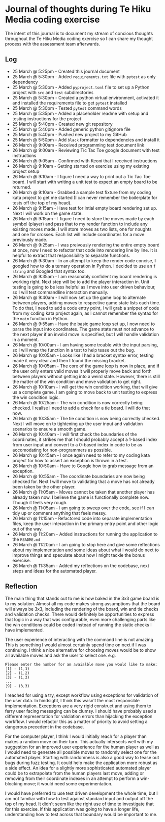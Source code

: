 # Journal of thoughts during Te Hiku Media coding exercise

The intent of this journal is to document my stream of concious thoughts throughout the Te Hiku Media coding exercise so I can share my thought process with the assessment team afterwards.

## Log

- 25 March @ 5:25pm - Created this journal document
- 25 March @ 5:30pm - Added `requirements.txt` file with `pytest` as only dependency
- 25 March @ 5:30pm - Added `pyproject.toml` file to set up a Python project with `src` and `test` subdirectories
- 25 March @ 5:30pm - Created a python virtual environment, activated it and installed the requirements file to get `pytest` installed
- 25 March @ 5:30pm - Tested `pytest` command words
- 25 March @ 5:35pm - Added a placeholder readme with setup and testing instructions for the project
- 25 March @ 5:40pm - Created new git repository
- 25 March @ 5:40pm - Added generic python gitignore file
- 25 March @ 5:40pm - Pushed new project to my GitHub
- 25 March @ 5:50pm - Add `black` formatter to dependencies and install it
- 26 March @ 9:00am - Received programming test document link
- 26 March @ 9:00am - Reviewing Tic Tac Toe google document with test instructions
- 26 March @ 9:05am - Confirmed with Keoni that I received instructions
- 26 March @ 9:10am - Getting started on exercise using my existing project setup
- 26 March @ 9:10am - I figure I need a way to print out a Tic Tac Toe board. I will start with writing a unit test to expect an empty board to be returned.
- 26 March @ 9:10am - Grabbed a sample test fixture from my coding kata project to get me started (I can never remember the boilerplate for tests off the top of my head).
- 26 March @ 9:15am - Have test for intial empty board rendering set up. Next I will work on the game state.
- 26 March @ 9:15am - I figure I need to store the moves made by each symbol (player) and pass that to my render function to include any existing moves made. I will store moves as two lists, one for noughts and one for crosses. Each list will include coordinates for a move previously made.
- 26 March @ 9:25am - I was preivously rendering the entire empty board at once, now I need to refactor that code into rendering line by line. It is helpful to extract that responsibility to separate functions.
- 26 March @ 9:30am - In an attempt to keep the render code concise, I googled how to do a ternary operation in Python. I decided to use an `f string` and Googled that syntax too.
- 26 March @ 9:35am - I am reasonably confident my board rendering is working right. Next step will be to add the player interaction in. Unit testing is going to be less helpful as I move into user driven behaviour, so I will test commandline interaction manually.
- 26 March @ 9:40am - I will now set up the game loop to alternate between players, adding moves to respective game state lists each time. To do that, I need to add a code entry point, I will grab a snippet of code from my coding kata project again, as I cannot remember the syntax for the `main` function in Python.
- 26 March @ 9:55am - Have the basic game loop set up, I now need to parse the input into coordinates. The game state must not advance to the next player if an invalid move is specified, but I will handle validation in a moment.
- 26 March @ 10:00am - I am having some trouble with the input parsing, so I will wrap the function in a test to help tease out the bug.
- 26 March @ 10:05am - Looks like I had a bracket syntax error, testing made it very clear and then I found the missing bracket.
- 26 March @ 10:05am - The core of the game loop is now in place, and if the user only enters valid moves it will properly move back and forth between players without getting into a weird state. However, there is still the matter of the win condition and move validation to get right.
- 26 March @ 10:10am - I will get the win condition working, that will give us a complete game. I am going to move back to unit testing to express the win condition logic.
- 26 March @ 10:25am - The win condition is now correctly being checked. I realise I need to add a check for a tie board. I will do that now.
- 26 March @ 10:35am - The tie condition is now being correctly checked. Next I will move on to tightening up the user input and validation scenarios to ensure a smooth game.
- 26 March @ 10:40am - I will first check the boundaries of the coordinates, it strikes me that I should probably accept a 1-based index from user input and convert to a 0-based index in code to be as accomodating for non-programmers as possible.
- 26 March @ 10:45am - I once again need to refer to my coding kata project for how to assert an exception is thrown in a test.
- 26 March @ 10:50am - Have to Google how to grab message from an exception.
- 26 March @ 10:55am - The coordinate boundaries are now being checked for. Next I will move to validating that a move has not already been taken by the other player.
- 26 March @ 11:05am - Moves cannot be taken that another player has already taken now. I believe the game is functionally complete now. Though it feels very rough.
- 26 March @ 11:05am - I am going to sweep over the code, see if I can tidy up or comment anything that feels messy.
- 26 March @ 11:15am - Refactored code into separate implementation files, keep the user interaction in the primary entry point and other logic out of the way.
- 26 March @ 11:20am - Added instructions for running the application to the `README.md`
- 26 March @ 11:20am - I am going to stop here and give some reflections about my implementation and some ideas about what I would do next to improve things and speculate about how I might tackle the bonus exercise.
- 26 March @ 11:35am - Added my reflections on the codebase, next steps and ideas for the automated player.

## Reflection

The main thing that stands out to me is how baked in the 3x3 game board is to my solution. Almost all my code makes strong assumptions that the board will always be 3x3, including the rendering of the board, win and tie checks and validation checks. There would definitely be opportunities to express that logic in a way that was configurable, even more challenging parts like the win conditions could be coded instead of running the static checks I have implemented.

The user experience of interacting with the command line is not amazing. This is something I would almost certainly spend time on next if I was continuing. I think a nice alternative for choosing moves would be to show all available moves and ask the user to select one. e.g.

```
Please enter the number for an avaialble move you would like to make:
[1] - (1,1)
[2] - (1,2)
[3] - (1,3)
...
[9] - (3,3)
```

I reached for using a try, except workflow using exceptions for validation of the user data. In hindsight, I think this wasn't the most responsible implementation. Exceptions are a very rigid construct and using them to ferry user facing messaging can be clumsy. I should have probably used a different representation for valdiation errors than hijacking the exception workflow. I would refactor this as a matter of priority to avoid setting a dangerous precedent in the codebase.

For the computer player, I think I would initially reach for a player than makes a random move on their turn. This actually intersects well with my suggestion for an improved user experience for the human player as well as I would need to generate all possible moves to randomly select one for the automated player. Starting with randomness is also a good way to tease out bugs during fuzz testing. It could help make the application more robust as a side effect. An idea for a slightly more sophisticated automated player could be to extrapolate from the human players last move, adding or removing from their coordinate indexes in an attempt to perform a win-blocking move; it would need some experimentation.

I would have preferred to use test driven development the whole time, but I am not familiar with how to test against standard input and output off the top of my head. It didn't seem like the right use of time to investigate that for this exercise. If this application was going to have a longer life, understanding how to test across that boundary would be important to me.
